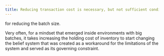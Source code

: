 ```yaml
---
title: Reducing transaction cost is necessary, but not sufficient condition
---
```


for reducing the batch size.

Very often, for a mindset that emerged inside environments with big batches, it takes increasing the holding cost of inventory to start changing the belief system that was created as a workaround for the limitations of the system and served as its governing constraint.
